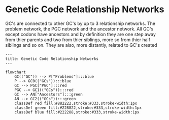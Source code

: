 # Genetic Code Relationship Networks

GC's are connected to other GC's by up to 3 relationship networks. The problem network, the PGC network and the ancestor network. All GC's except codons have ancestors and by definition they are one step away from thier parents and two from thier siblings, more so from thier half siblings and so on. They are also, more distantly, related to GC's created 

```mermaid
---
title: Genetic Code Relationship Networks
---

flowchart
    GC(("GC")) --> P["Problems"]:::blue
    P --> GC0(("GCs")):::blue
    GC --> PGC["PGC"]:::red
    PGC --> GC1(("GCs")):::red
    GC --> AN["Ancestors"]:::green
    AN --> GC2(("GCs")):::green
    classDef red fill:#882222,stroke:#333,stroke-width:1px
    classDef green fill:#228822,stroke:#333,stroke-width:1px
    classDef blue fill:#222288,stroke:#333,stroke-width:1px
```
